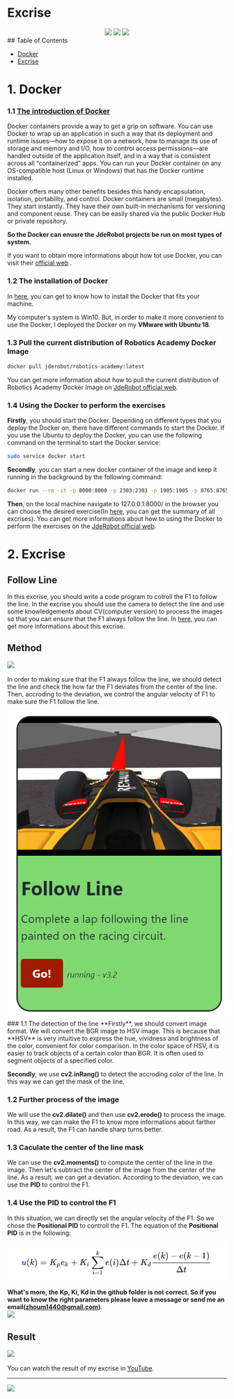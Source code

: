 
# Excrise

<div align=center><img src="https://img.shields.io/badge/Python-3776AB?style=for-the-badge&logo=python&logoColor=white"> <img src="https://img.shields.io/badge/GIT-E44C30?style=for-the-badge&logo=git&logoColor=white">   <img src="
https://img.shields.io/badge/docker-%230db7ed.svg?style=for-the-badge&logo=docker&logoColor=white"> 
</div>
## Table of Contents

- [Docker](#docker)
- [Excrise](#excrise)


# 1.  Docker

### 1.1 [The introduction of Docker](https://www.infoworld.com/article/3310941/why-you-should-use-docker-and-containers.html)

Docker containers provide a way to get a grip on software. You can use Docker to wrap up an application in such a way that its deployment and runtime issues—how to expose it on a network, how to manage its use of storage and memory and I/O, how to control access permissions—are handled outside of the application itself, and in a way that is consistent across all “containerized” apps. You can run your Docker container on any OS-compatible host (Linux or Windows) that has the Docker runtime installed.

Docker offers many other benefits besides this handy encapsulation, isolation, portability, and control. Docker containers are small (megabytes). They start instantly. They have their own built-in mechanisms for versioning and component reuse. They can be easily shared via the public  Docker Hub  or private repository.

**So the Docker can enusre the JdeRobot projects be run on most types of system.**

If you want to obtain more informations about how tot use Docker, you can visit their [official web](https://www.docker.com/) .



###  1.2 The installation of Docker
In [here](https://docs.docker.com/get-docker/), you can get to know how to install the Docker that fits your machine.

My computer's system is Win10. But, in order to make it more convenient to use the Docker, I deployed the Docker on my **VMware with Ubuntu 18**.

###  1.3 Pull the current distribution of Robotics Academy Docker Image
```sh
docker pull jderobot/robotics-academy:latest
```
You can get more information about how to pull the current distribution of Robotics Academy Docker Image on [JdeRobot official web](https://jderobot.github.io/RoboticsAcademy/user_guide/).

### 1.4 Using the Docker to perform the exercises
**Firstly**,  you should start the Docker. Depending on different types that you deploy the Docker on, there have different commands to start the Docker. If you use the Ubuntu to deploy the Docker, you can use the following command on the terminal to start the Docker service:
```sh
sudo service docker start
```
**Secondly**, you can start a new docker container of the image and keep it running in the background by the following command:
```sh
docker run --rm -it -p 8000:8000 -p 2303:2303 -p 1905:1905 -p 8765:8765 -p 6080:6080 -p 1108:1108 -p 7163:7163 jderobot/robotics-academy
```
**Then**, on the local machine navigate to 127.0.0.1:8000/ in the browser you can choose the desired exercise(In [here](https://jderobot.github.io/RoboticsAcademy/exercises/), you can get the summary of all excrises).
You can get more informations about how to using the Docker to perform the exercises on the [JdeRobot official web](https://jderobot.github.io/RoboticsAcademy/user_guide/).

# 2. Excrise

##  Follow Line

In this excrise, you should write a code program to cotroll the F1 to follow the line. In the excrise you should use the camera to detect the line and use some knowledgements about CV(computer version) to process the images so that you can ensure that the F1 always follow the line. In [here](https://jderobot.github.io/RoboticsAcademy/exercises/AutonomousCars/follow_line/), you can get more informations about this excrise.

## Method
<img src = "https://img.shields.io/badge/opencv-2-orange">

In order to making sure that the F1 always follow the line, we should detect the line and check the how far the F1 deviates from the center of the line. Then, accroding to the deviation, we control the angular velocity of F1 to make sure the F1 follow the line.
<div align=center><img src="JdeRobot_excrise/Follow_Line/README/Follow_Line.png"></div>
### 1.1 The detection of the line
**Firstly**, we should convert image format. We will convert the BGR image to HSV image. This is because that **HSV** is very intuitive to express the hue, vividness and brightness of the color, convenient for color comparison. In the color space of HSV, it is easier to track objects of a certain color than BGR. It is often used to segment objects of a specified color.

**Secondly**, we use **cv2.inRang()** to detect the accroding color of the line. In this way we can get the mask of the line.

### 1.2 Further process of the image
We will use the **cv2.dilate()** and then use **cv2.erode()** to process the image. In this way, we can make the F1 to know more informations about farther road. As a result, the F1 can handle sharp turns better.

### 1.3 Caculate the center of the line mask
We can use the **cv2.moments()** to compute the center of the line in the image. Then let's subtract the center of the image from the center of the line. As a result, we can get a deviation. According to the deviation, we can use the **PID** to control the F1.

### 1.4 Use the PID to control the F1
In this situation, we can directly set the angular velocity of the F1. So we chose the **Positional PID** to controll the F1. The equation of the **Positional PID** is in the following:
<div align=center><img src="JdeRobot_excrise/Follow_Line/README/Positional_PID.png"></div>

**What's more, the Kp, Ki, Kd in the github folder is not correct. So if you want to know the right parameters please leave a message or send me an email(zhoum1440@gmail.com)**.  
<img src="https://img.shields.io/badge/Gmail-D14836?style=for-the-badge&logo=gmail&logoColor=white">

## Result   

<img src="https://img.shields.io/badge/YouTube-FF0000?style=for-the-badge&logo=youtube&logoColor=white">

You can watch the result of my excrise in [YouTube](https://youtu.be/-oZB0JRg9Ho). 

---
<img src="http://ForTheBadge.com/images/badges/made-with-python.svg">
